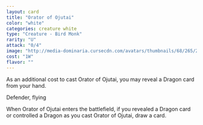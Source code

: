 ```yaml
---
layout: card
title: "Orator of Ojutai"
color: "white"
categories: creature white
type: "Creature - Bird Monk"
rarity: "U"
attack: "0/4"
image: "http://media-dominaria.cursecdn.com/avatars/thumbnails/68/265/200/283/635617515665650685.png"
cost: "1W"
flavor: ""
---
```


As an additional cost to cast Orator of Ojutai, you may reveal a Dragon card from your hand.

Defender, flying

When Orator of Ojutai enters the battlefield, if you revealed a Dragon card or controlled a Dragon as you cast Orator of Ojutai, draw a card.

